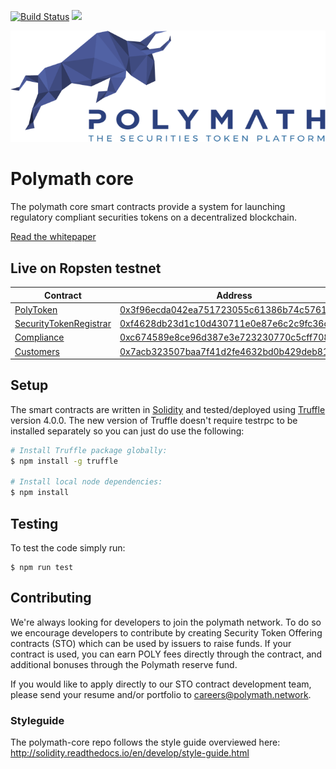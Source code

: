 [![Build Status](https://travis-ci.com/PolymathNetwork/polymath-core.svg?token=Urvmqzpy4pAxp6EpzZd6&branch=master)](https://travis-ci.com/PolymathNetwork/polymath-core)
<img src="https://img.shields.io/badge/chat-telegram-blue.svg" href="https://t.me/polymathnetwork">

<!--img src="https://img.shields.io/badge/bounties-1,000,000-green.svg" href="/issues-->

![Polymath](Polymath.png)

# Polymath core

The polymath core smart contracts provide a system for launching regulatory
compliant securities tokens on a decentralized blockchain.

[Read the whitepaper](whitepaper.pdf)

## Live on Ropsten testnet

| Contract                                                         | Address                                                                                                                       |
| ---------------------------------------------------------------- | ----------------------------------------------------------------------------------------------------------------------------- |
| [PolyToken](./contracts/PolyToken.sol)                           | [0x3f96ecda042ea751723055c61386b74c5761788a](https://ropsten.etherscan.io/address/0x3f96ecda042ea751723055c61386b74c5761788a) |
| [SecurityTokenRegistrar](./contracts/SecurityTokenRegistrar.sol) | [0xf4628db23d1c10d430711e0e87e6c2c9fc36ca1d](https://ropsten.etherscan.io/address/0xf4628db23d1c10d430711e0e87e6c2c9fc36ca1d) |
| [Compliance](./contracts/Compliance.sol)                         | [0xc674589e8ce96d387e3e723230770c5cff70855a](https://ropsten.etherscan.io/address/0xc674589e8ce96d387e3e723230770c5cff70855a) |
| [Customers](./contracts/Customers.sol)                           | [0x7acb323507baa7f41d2fe4632bd0b429deb810a0](https://ropsten.etherscan.io/address/0x7acb323507baa7f41d2fe4632bd0b429deb810a0) |

## Setup

The smart contracts are written in [Solidity][solidity] and tested/deployed
using [Truffle][truffle] version 4.0.0. The new version of Truffle doesn't
require testrpc to be installed separately so you can just do use the following:

```bash
# Install Truffle package globally:
$ npm install -g truffle

# Install local node dependencies:
$ npm install
```

## Testing

To test the code simply run:

```
$ npm run test
```

## Contributing

We're always looking for developers to join the polymath network. To do so we
encourage developers to contribute by creating Security Token Offering contracts
(STO) which can be used by issuers to raise funds. If your contract is used, you
can earn POLY fees directly through the contract, and additional bonuses through
the Polymath reserve fund.

If you would like to apply directly to our STO contract development team, please
send your resume and/or portfolio to careers@polymath.network.

### Styleguide

The polymath-core repo follows the style guide overviewed here:
http://solidity.readthedocs.io/en/develop/style-guide.html

[polymath]: https://polymath.network
[ethereum]: https://www.ethereum.org/
[solidity]: https://solidity.readthedocs.io/en/develop/
[truffle]: http://truffleframework.com/
[testrpc]: https://github.com/ethereumjs/testrpc
